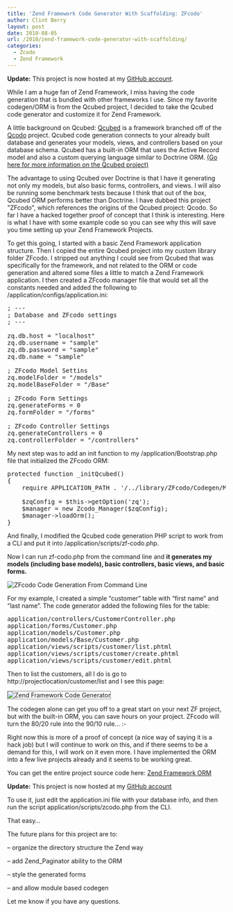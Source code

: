 ```yaml
---
title: 'Zend Framework Code Generator With Scaffolding: ZFcodo'
author: Clint Berry
layout: post
date: 2010-08-05
url: /2010/zend-framework-code-generator-with-scaffolding/
categories:
  - Zcodo
  - Zend Framework
---
```

**Update:** This project is now hosted at my [GitHub account][1].

While I am a huge fan of Zend Framework, I miss having the code generation that is bundled with other frameworks I use. Since my favorite codegen/ORM is from the Qcubed project, I decided to take the Qcubed code generator and customize it for Zend Framework.
  
<!--more-->


  
A little background on Qcubed: [Qcubed][2] is a framework branched off of the [Qcodo][3] project. Qcubed code generation connects to your already built database and generates your models, views, and controllers based on your database schema. Qcubed has a built-in ORM that uses the Active Record model and also a custom querying language similar to Doctrine ORM. [(Go here for more information on the Qcubed project)][2]

The advantage to using Qcubed over Doctrine is that I have it generating not only my models, but also basic forms, controllers, and views. I will also be running some benchmark tests because I think that out of the box, Qcubed ORM performs better than Doctrine. I have dubbed this project "ZFcodo", which references the origins of the Qcubed project: Qcodo. So far I have a hacked together proof of concept that I think is interesting. Here is what I have with some example code so you can see why this will save you time setting up your Zend Framework Projects.

To get this going, I started with a basic Zend Framework application structure. Then I copied the entire Qcubed project into my custom library folder ZFcodo. I stripped out anything I could see from Qcubed that was specifically for the framework, and not related to the ORM or code generation and altered some files a little to match a Zend Framework application. I then created a ZFcodo manager file that would set all the constants needed and added the following to /application/configs/application.ini:

<pre class="wp-code-highlight prettyprint">; ---
; Database and ZFcodo settings
; ---

zq.db.host = "localhost"
zq.db.username = "sample"
zq.db.password = "sample"
zq.db.name = "sample"

; ZFcodo Model Settins
zq.modelFolder = "/models"
zq.modelBaseFolder = "/Base"

; ZFcodo Form Settings
zq.generateForms = 0
zq.formFolder = "/forms"

; ZFcodo Controller Settings
zq.generateControllers = 0
zq.controllerFolder = "/controllers"
</pre>



My next step was to add an init function to my /application/Bootstrap.php file that initialized the ZFcodo ORM:

<pre class="wp-code-highlight prettyprint">protected function _initQcubed()
{
    require APPLICATION_PATH . &#039;/../library/ZFcodo/Codegen/Manager.php&#039;;

    $zqConfig = $this-&gt;getOption(&#039;zq&#039;);
    $manager = new Zcodo_Manager($zqConfig);
    $manager-&gt;loadOrm();
}
</pre>

And finally, I modified the Qcubed code generation PHP script to work from a CLI and put it into /application/scripts/zf-codo.php.

Now I can run zf-codo.php from the command line and **it generates my models (including base models), basic controllers, basic views, and basic forms.**

![ZFcodo Code Generation From Command Line][4]

For my example, I created a simple &#8220;customer&#8221; table with &#8220;first name&#8221; and &#8220;last name&#8221;. The code generator added the following files for the table:

<pre class="wp-code-highlight prettyprint">application/controllers/CustomerController.php
application/forms/Customer.php
application/models/Customer.php
application/models/Base/Customer.php
application/views/scripts/customer/list.phtml
application/views/scripts/customer/create.phtml
application/views/scripts/customer/edit.phtml
</pre>

Then to list the customers, all I do is go to http://projectlocation/customer/list and I see this page:

<img src="http://clintberry.com/images/screenshot1.png" alt="Zend Framework Code Generator" style="border:1px solid gray;" />

The codegen alone can get you off to a great start on your next ZF project, but with the built-in ORM, you can save hours on your project. ZFcodo will turn the 80/20 rule into the 90/10 rule&#8230; <img src="http://clintberry.com/wp-includes/images/smilies/simple-smile.png" alt=":-)" class="wp-smiley" style="height: 1em; max-height: 1em;" />

Right now this is more of a proof of concept (a nice way of saying it is a hack job) but I will continue to work on this, and if there seems to be a demand for this, I will work on it even more. I have implemented the ORM into a few live projects already and it seems to be working great.

You can get the entire project source code here: [Zend Framework ORM][1]
  
**Update:** This project is now hosted at my [GitHub account][1]
  
To use it, just edit the application.ini file with your database info, and then run the script application/scripts/zcodo.php from the CLI.
  
That easy&#8230; 

The future plans for this project are to:
  
&#8211; organize the directory structure the Zend way
  
&#8211; add Zend_Paginator ability to the ORM
  
&#8211; style the generated forms
  
&#8211; and allow module based codegen

Let me know if you have any questions.

 [1]: https://github.com/clintberry/zf-codo
 [2]: http://qcu.be/
 [3]: http://www.qcodo.com/
 [4]: http://clintberry.com/images/codegenscreenshot.png